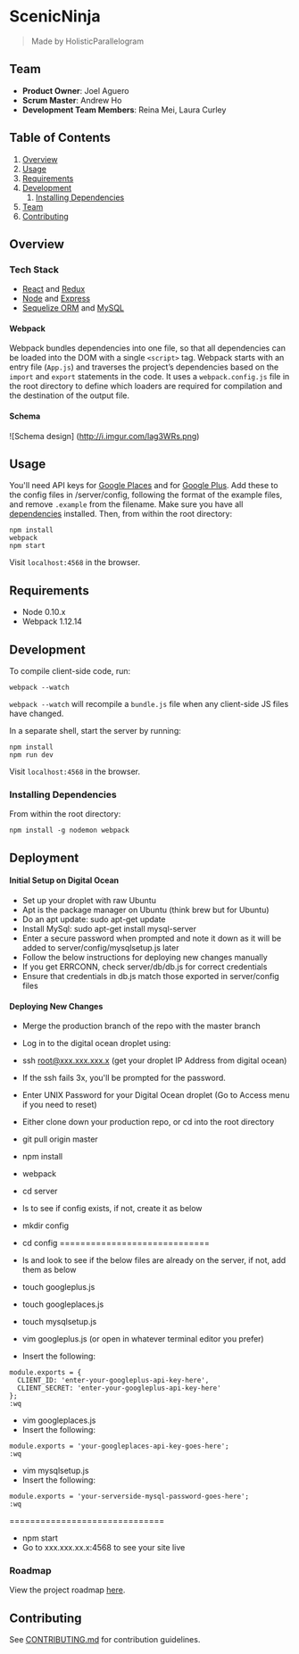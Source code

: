 # ScenicNinja

> Made by HolisticParallelogram

## Team

  - __Product Owner__: Joel Aguero
  - __Scrum Master__: Andrew Ho
  - __Development Team Members__: Reina Mei, Laura Curley

## Table of Contents

1. [Overview](#overview)
2. [Usage](#usage)
3. [Requirements](#requirements)
4. [Development](#development)
    1. [Installing Dependencies](#installing-dependencies)
5. [Team](#team)
6. [Contributing](#contributing)

## Overview

### Tech Stack
- [React](https://facebook.github.io/react/) and [Redux](http://redux.js.org/)
- [Node](https://nodejs.org/en/) and [Express](http://expressjs.com/)
- [Sequelize ORM](http://docs.sequelizejs.com/en/latest/) and [MySQL](https://www.mysql.com/)

#### Webpack
Webpack bundles dependencies into one file, so that all dependencies can be loaded into the DOM with a single `<script>` tag.  Webpack starts with an entry file (`App.js`) and traverses the project’s dependencies based on the `import` and `export` statements in the code. It uses a `webpack.config.js` file in the root directory to define which loaders are required for compilation and the destination of the output file.

#### Schema
![Schema design]
(http://i.imgur.com/lag3WRs.png)

## Usage
You'll need API keys for [Google Places](https://developers.google.com/places/web-service/get-api-key) and for [Google Plus](https://developers.google.com/+/web/api/rest/oauth#acquiring-and-using-an-api-key). Add these to the config files in /server/config, following the format of the example files, and remove `.example` from the filename.
Make sure you have all [dependencies](#installing-dependencies) installed. Then, from within the root directory:
```
npm install
webpack
npm start
```

Visit `localhost:4568` in the browser.

## Requirements

- Node 0.10.x
- Webpack 1.12.14

## Development

To compile client-side code, run:
```
webpack --watch
```
`webpack --watch` will recompile a `bundle.js` file when any client-side JS files have changed.

In a separate shell, start the server by running:
```
npm install
npm run dev
```

Visit `localhost:4568` in the browser.

### Installing Dependencies

From within the root directory:

```
npm install -g nodemon webpack
```
## Deployment
#### Initial Setup on Digital Ocean
- Set up your droplet with raw Ubuntu
- Apt is the package manager on Ubuntu (think brew but for Ubuntu)
- Do an apt update:  sudo apt-get update
- Install MySql:  sudo apt-get install mysql-server
- Enter a secure password when prompted and note it down as it will be added to server/config/mysqlsetup.js later
- Follow the below instructions for deploying new changes manually
- If you get ERRCONN, check server/db/db.js for correct credentials
- Ensure that credentials in db.js match those exported in server/config files

#### Deploying New Changes
- Merge the production branch of the repo with the master branch
- Log in to the digital ocean droplet using:
- ssh root@xxx.xxx.xxx.x (get your droplet IP Address from digital ocean)
- If the ssh fails 3x, you'll be prompted for the password.
- Enter UNIX Password for your Digital Ocean droplet (Go to Access menu if you need to reset)
- Either clone down your production repo, or cd into the root directory
- git pull origin master
- npm install
- webpack
- cd server
- ls to see if config exists, if not, create it as below
- mkdir config
- cd config
=============================
- ls and look to see if the below files are already on the server, if not, add them as below
- touch googleplus.js
- touch googleplaces.js
- touch mysqlsetup.js

- vim googleplus.js (or open in whatever terminal editor you prefer)
- Insert the following:
```
module.exports = {
  CLIENT_ID: 'enter-your-googleplus-api-key-here',
  CLIENT_SECRET: 'enter-your-googleplus-api-key-here'
};
:wq
```

- vim googleplaces.js
- Insert the following:
```
module.exports = 'your-googleplaces-api-key-goes-here';
:wq
```

- vim mysqlsetup.js
- Insert the following:
```
module.exports = 'your-serverside-mysql-password-goes-here';
:wq
```

==============================

- npm start
- Go to xxx.xxx.xx.x:4568 to see your site live
### Roadmap

View the project roadmap [here](https://github.com/HolisticParallelogram/holisticparallelogram/issues).


## Contributing

See [CONTRIBUTING.md](CONTRIBUTING.md) for contribution guidelines.
